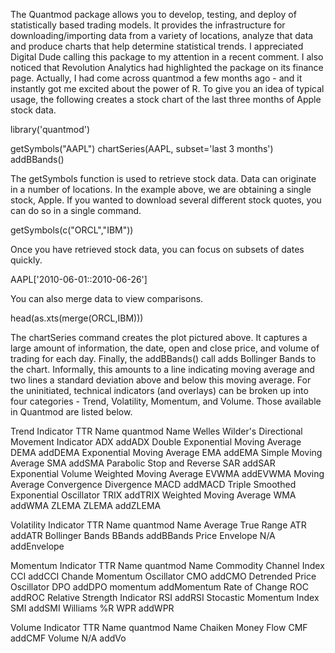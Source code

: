 The Quantmod package allows you to develop, testing, and deploy of statistically based trading models.  It provides the infrastructure for downloading/importing data from a variety of locations, analyze that data and produce charts that help determine statistical trends.  I appreciated Digital Dude calling this package to my attention  in a recent comment.  I also noticed that Revolution Analytics had highlighted the package on its finance page.  Actually, I had come across quantmod a few months ago - and it instantly got me excited about the power of R.  To give you an idea of typical usage, the following creates a stock chart of the last three months of Apple stock data.

library('quantmod')


getSymbols("AAPL")
chartSeries(AAPL, subset='last 3 months')
addBBands()

The getSymbols function is used to retrieve stock data.  Data can originate in a number of locations.  In the example above, we are obtaining a single stock, Apple.  If you wanted to download several different stock quotes, you can do so in a single command.

getSymbols(c("ORCL","IBM"))


Once you have retrieved stock data, you can focus on subsets of dates quickly.

AAPL['2010-06-01::2010-06-26']


You can also merge data to view comparisons.


head(as.xts(merge(ORCL,IBM)))


The chartSeries command creates the plot pictured above.  It captures a large amount of information, the date, open and close price, and volume of trading for each day.  Finally, the addBBands() call adds Bollinger Bands to the chart.  Informally, this amounts to a line indicating moving average and two lines a standard deviation above and below this moving average. For the uninitiated, technical indicators (and overlays) can be broken up into four categories - Trend, Volatility, Momentum, and Volume.  Those available in Quantmod are listed below.

Trend
Indicator	TTR Name	quantmod Name
Welles Wilder's Directional Movement Indicator	ADX	addADX
Double Exponential Moving Average	DEMA	addDEMA
Exponential Moving Average	EMA	addEMA
Simple Moving Average	SMA	addSMA
Parabolic Stop and Reverse	SAR	addSAR
Exponential Volume Weighted Moving Average	EVWMA	addEVWMA
Moving Average Convergence Divergence	MACD	addMACD
Triple Smoothed Exponential Oscillator	TRIX	addTRIX
Weighted Moving Average	WMA	addWMA
ZLEMA	ZLEMA	addZLEMA


Volatility
Indicator	TTR Name	quantmod Name
Average True Range	ATR	addATR
Bollinger Bands	BBands	addBBands
Price Envelope	N/A	addEnvelope

Momentum
Indicator	TTR Name	quantmod Name
Commodity Channel Index	CCI	addCCI
Chande Momentum Oscillator	CMO	addCMO
Detrended Price Oscillator	DPO	addDPO
momentum	addMomentum
Rate of Change	ROC	addROC
Relative Strength Indicator	RSI	addRSI
Stocastic Momentum Index	SMI	addSMI
Williams %R	WPR	addWPR

Volume
Indicator	TTR Name	quantmod Name
Chaiken Money Flow	CMF	addCMF
Volume	N/A	addVo
